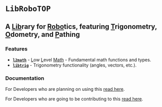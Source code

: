 # `LibRoboTOP`

## A <ins>**Lib**</ins>rary for <ins>**Robo**</ins>tics, featuring <ins>**T**</ins>rigonometry, <ins>**O**</ins>dometry, and <ins>**P**</ins>athing

### Features

- **[`l2math`](./libs/l2math/)** - <ins>L</ins>ow <ins>L</ins>evel <ins>Math</ins> - Fundamental math functions and types.
- **[`libtrig`](./libs/libtrig/)** - Trigonometry functionality (angles, vectors, etc.).

### Documentation

For Developers who are planning on using this [read here](./docs/GUIDE.md).

For Developers who are going to be contributing to this [read here](./docs/CONTRIBUTING.md).
